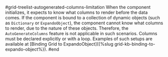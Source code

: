 #grid-treelist-autogenerated-columns-limitation
When the component initializes, it expects to know what columns to render before the data comes.
If the component is bound to a collection of dynamic objects (such as `Dictionary` or `ExpandoObject`), the component cannot know what columns to render, due to the nature of these objects. Therefore, the `AutoGenerateColumns` feature is not applicable in such scenarios. Columns must be declared explicitly or with a loop. Examples of such setups are available at [Binding Grid to ExpandoObject]({%slug grid-kb-binding-to-expando-object%}).
#end